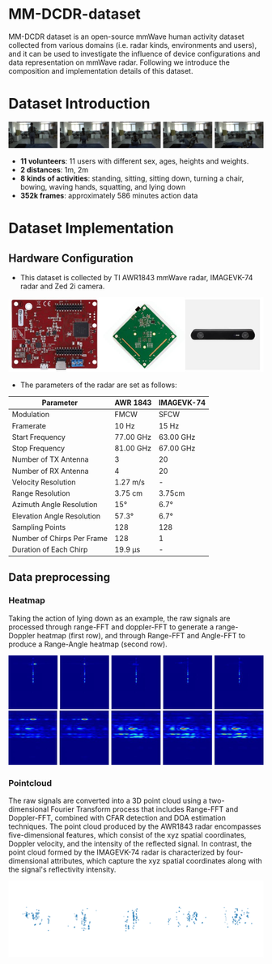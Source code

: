 # MM-DCDR-dataset

MM-DCDR dataset is an open-source mmWave human activity dataset collected from various domains (i.e. radar kinds, environments and users), and it can be used to investigate the influence of device configurations and data
representation on mmWave radar. Following we introduce the composition and implementation details of this dataset.

# Dataset Introduction

![Action of Liedownup](/liedown_camera.jpg)

- **11 volunteers**: 11 users with different sex, ages, heights and weights.
- **2 distances**: 1m, 2m
- **8 kinds of activities**: standing, sitting, sitting down, turning a chair, bowing, waving hands, squatting, and lying down
- **352k frames**: approximately 586 minutes action data


# Dataset Implementation

## Hardware Configuration

- This dataset is collected by TI AWR1843 mmWave radar, IMAGEVK-74 radar and Zed 2i camera.

![Devices](/devices.jpg)

- The parameters of the radar are set as follows:

| Parameter | AWR 1843 | IMAGEVK-74 |
|----------|----------|----------|
| Modulation | FMCW |SFCW |
| Framerate | 10 Hz | 15 Hz |
| Start Frequency | 77.00 GHz | 63.00 GHz |
| Stop Frequency | 81.00 GHz | 67.00 GHz |
| Number of TX Antenna | 3 | 20 |
| Number of RX Antenna | 4 | 20 |
| Velocity Resolution | 1.27 m/s | - |
| Range Resolution | 3.75 cm | 3.75cm |
| Azimuth Angle Resolution | 15° | 6.7° |
| Elevation Angle Resolution | 57.3° | 6.7° |
| Sampling Points | 128 | 128 |
| Number of Chirps Per Frame | 128 | 1 |
| Duration of Each Chirp | 19.9 μs | - |

## Data preprocessing

### Heatmap

Taking the action of lying down as an example, the raw signals are processed through range-FFT and doppler-FFT to generate a range-Doppler heatmap (first row), and through Range-FFT and Angle-FFT to produce a Range-Angle heatmap (second row).

![rdfft_heatmap](/rdfft_heatmap.jpg)
![rafft_heatmap](/rafft_heatmap.jpg)

### Pointcloud
The raw signals are converted into a 3D point cloud using a two-dimensional Fourier Transform process that includes Range-FFT and Doppler-FFT, combined with CFAR detection and DOA estimation techniques. The point cloud produced by the AWR1843 radar encompasses five-dimensional features, which consist of the xyz spatial coordinates, Doppler velocity, and the intensity of the reflected signal. In contrast, the point cloud formed by the IMAGEVK-74 radar is characterized by four-dimensional attributes, which capture the xyz spatial coordinates along with the signal's reflectivity intensity.

![pcd sequence](/lie_visualization_pcd.svg)
